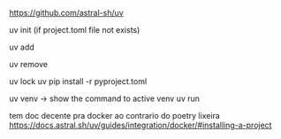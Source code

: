 https://github.com/astral-sh/uv

uv init (if project.toml file not exists)

uv add <package>

uv remove <package>

uv lock 
uv pip install -r pyproject.toml

uv venv -> show the command to active venv
uv run <command>

tem doc decente pra docker ao contrario do poetry lixeira
https://docs.astral.sh/uv/guides/integration/docker/#installing-a-project